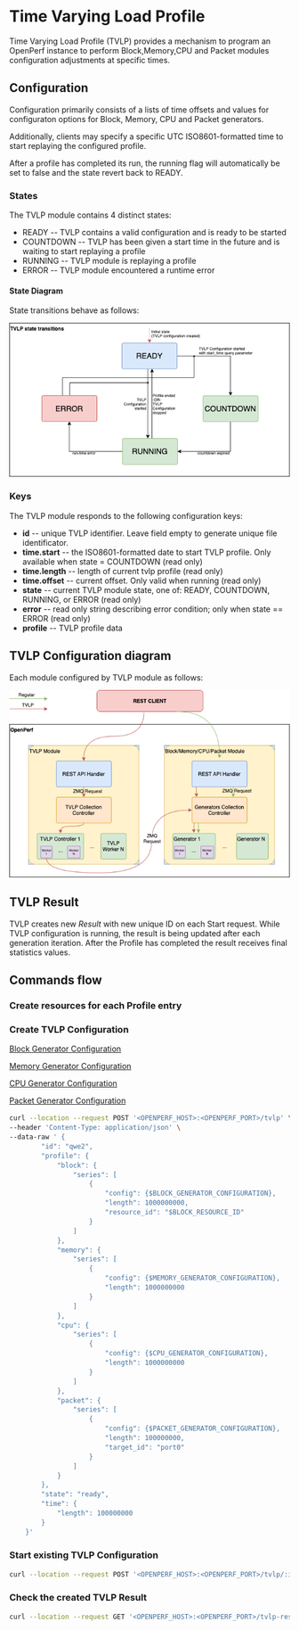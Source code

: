 # Time Varying Load Profile

Time Varying Load Profile (TVLP) provides a mechanism to program an OpenPerf instance to perform Block,Memory,CPU and Packet modules configuration adjustments at specific times.

## Configuration

Configuration primarily consists of a lists of time offsets and values for configuraton options for Block, Memory, CPU and Packet generators.

Additionally, clients may specify a specific UTC ISO8601-formatted time to start replaying the configured profile.

After a profile has completed its run, the running flag will automatically be set to false and the state revert back to READY.

### States

The TVLP module contains 4 distinct states:

- READY -- TVLP contains a valid configuration and is ready to be started
- COUNTDOWN -- TVLP has been given a start time in the future and is waiting to start replaying a profile
- RUNNING -- TVLP module is replaying a profile
- ERROR -- TVLP module encountered a runtime error

#### State Diagram

State transitions behave as follows:

![TVLP State Diagram](../images/tvlp-state-diagram.png)

### Keys

The TVLP module responds to the following configuration keys:

- **id** -- unique TVLP identifier. Leave field empty to generate unique file identificator.
- **time.start** -- the ISO8601-formatted date to start TVLP profile. Only available when state = COUNTDOWN (read only)
- **time.length** -- length of current tvlp profile (read only)
- **time.offset** -- current offset. Only valid when running (read only)
- **state** -- current TVLP module state, one of: READY, COUNTDOWN, RUNNING, or ERROR (read only)
- **error** -- read only string describing error condition; only when state == ERROR (read only)
- **profile** -- TVLP profile data

## TVLP Configuration diagram

Each module configured by TVLP module as follows:

![TVLP Configuration Diagram](../images/tvlp-scheme.png)

## TVLP Result

TVLP creates new *Result* with new unique ID on each Start request. While TVLP configuration is running, the result is being updated after each generation iteration. After the Profile has completed the result receives final statistics values.

## Commands flow

### Create resources for each Profile entry

### Create TVLP Configuration

[Block Generator Configuration](block.md)

[Memory Generator Configuration](memory.md)

[CPU Generator Configuration](cpu.md)

[Packet Generator Configuration](../dev-guide/module-packetio.md)

```bash
curl --location --request POST '<OPENPERF_HOST>:<OPENPERF_PORT>/tvlp' \
--header 'Content-Type: application/json' \
--data-raw ' {
        "id": "qwe2",
        "profile": {
            "block": {
                "series": [
                    {
                        "config": {$BLOCK_GENERATOR_CONFIGURATION},
                        "length": 1000000000,
                        "resource_id": "$BLOCK_RESOURCE_ID"
                    }
                ]
            },
            "memory": {
                "series": [
                    {
                        "config": {$MEMORY_GENERATOR_CONFIGURATION},
                        "length": 1000000000
                    }
                ]
            },
            "cpu": {
                "series": [
                    {
                        "config": {$CPU_GENERATOR_CONFIGURATION},
                        "length": 1000000000
                    }
                ]
            },
            "packet": {
                "series": [
                    {
                        "config": {$PACKET_GENERATOR_CONFIGURATION},
                        "length": 100000000,
                        "target_id": "port0"
                    }
                ]
            }
        },
        "state": "ready",
        "time": {
            "length": 100000000
        }
    }'
```

### Start existing TVLP Configuration

```bash
curl --location --request POST '<OPENPERF_HOST>:<OPENPERF_PORT>/tvlp/:id/start?time=2020-10-01T00:00:00.000000Z'
```

### Check the created TVLP Result

```bash
curl --location --request GET '<OPENPERF_HOST>:<OPENPERF_PORT>/tvlp-results/:id'
```
